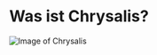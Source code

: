 # Was ist Chrysalis?

![Image of Chrysalis](https://iota-einsteiger-guide.de/media/images/2_sosxcwwdncyxmq6r.png)
